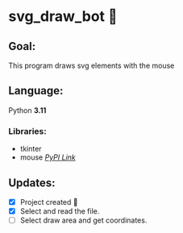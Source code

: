# svg_draw_bot :robot:

## Goal:
This program draws svg elements with the mouse 

## Language:
Python **3.11**

### Libraries:
- tkinter
- mouse [*PyPI Link*](https://pypi.org/project/mouse/)

## Updates:
- [x] Project created :tada:
- [x] Select and read the file.
- [ ] Select draw area and get coordinates.
